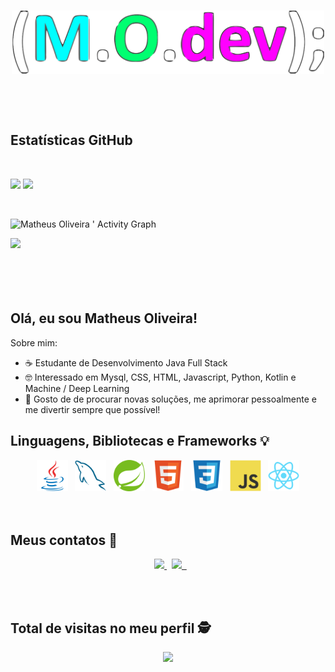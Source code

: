 <br/>
<p align="center">
  <a href="https://linktr.ee/mo.dev" rel="noreferrer" target="_blank">
    <img align="center" width="500" src="Assets/logo.svg" />
  </a>
<p/>
</br>
</br>
</br>

## **Estatísticas GitHub**

<br/>
<p align="left">
   <img width="49.5%" src="https://github-readme-stats.vercel.app/api?username=MatheusOliveira-1&show_icons=true&theme=dracula&hide_border=true" />
    <img width="49.5%" src="https://github-readme-streak-stats.herokuapp.com/?user=MatheusOliveira-1&theme=dracula&hide_border=true" />
  </a>
</p>
<br>

![Matheus Oliveira ' Activity Graph](https://activity-graph.herokuapp.com/graph?username=MatheusOliveira-1&custom_title=Matheus%20Contribution%20Graph&theme=dracula&bg_color=#cf40c8&hide_border=true&line=d1a01f&point=#c4439f)


<a href="https://github.com/MatheusOliveira-1">
      <td><img height="165em" src="https://github-readme-stats.vercel.app/api/top-langs/?username=MatheusOliveira-1&layout=compact&langs_count=100000&theme=dracula" /></td>

</a>

  
</br>
</br>
</br>
</br>
</br>  <!--- criador da tabela https://github.com/anuraghazra -->

## Olá, eu sou Matheus Oliveira!

 Sobre mim:

- ☕ Estudante de Desenvolvimento Java Full Stack
- 🤓 Interessado em Mysql, CSS, HTML, Javascript, Python, Kotlin e Machine / Deep Learning
- 🎯 Gosto de de procurar novas soluções, me aprimorar pessoalmente e me divertir sempre que possível!

## Linguagens, Bibliotecas e Frameworks 💡
<div align="center">
    &nbsp;
    <img height="50" src="https://raw.githubusercontent.com/devicons/devicon/master/icons/java/java-original.svg">
    &nbsp;
    <img height="50" src="https://raw.githubusercontent.com/devicons/devicon/master/icons/mysql/mysql-original.svg">
    &nbsp;
    <img height="50" src="https://raw.githubusercontent.com/devicons/devicon/master/icons/spring/spring-original.svg">
    &nbsp;
    <img height="50" src="https://raw.githubusercontent.com/devicons/devicon/master/icons/html5/html5-original.svg">
    &nbsp;
    <img height="50" src="https://raw.githubusercontent.com/devicons/devicon/master/icons/css3/css3-original.svg">
    &nbsp;
    <img height="50" src="https://raw.githubusercontent.com/devicons/devicon/master/icons/javascript/javascript-original.svg">
    &nbsp;
    <img height="50" src="https://raw.githubusercontent.com/devicons/devicon/master/icons/react/react-original.svg">
    &nbsp;

   
</div>
</br>
</br>


## Meus contatos :iphone:

<p align="center">
    &nbsp;
    <a href="mailto:mhs.oliveira1996@gmail.com">
        <img src="https://img.shields.io/badge/gmail-D14836?&style=for-the-badge&logo=gmail&logoColor=white&link=mailto:mhs.oliveira1996@gmail.com">
    </a>
    &nbsp;
    <a href="https://www.linkedin.com/in/mo-dev/"> 
        <img src="https://img.shields.io/badge/linkedin-%230077B5.svg?&style=for-the-badge&logo=linkedin&logoColor=white&link=mailto:https://www.linkedin.com/in/matheus-oliveira-5993a518a/">
    &nbsp;
    </a>
</p>

</br>
</br>

<p align="center"> 

 ## Total de visitas no meu perfil :detective: <br>
 <p align="center"> 
   <img alingn="center" src="https://profile-counter.glitch.me/MatheusOliveira-1/count.svg" />
 </p>

</p>
